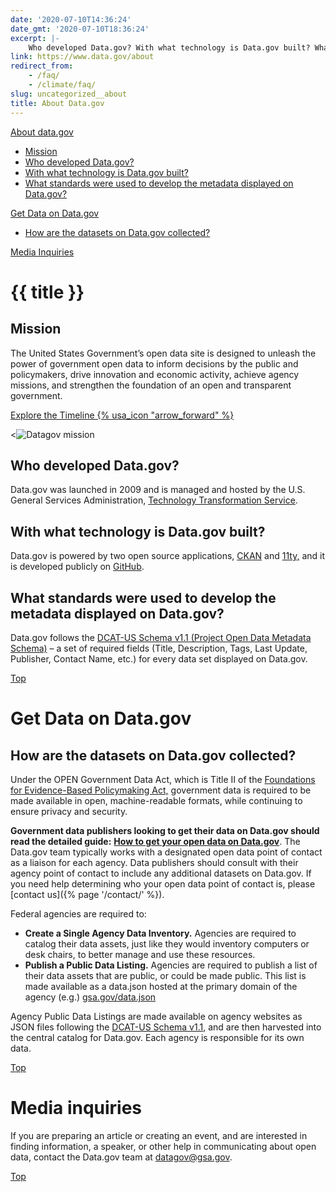 ```yaml
---
date: '2020-07-10T14:36:24'
date_gmt: '2020-07-10T18:36:24'
excerpt: |-
    Who developed Data.gov? With what technology is Data.gov built? What standards were used to develop the metadata displayed on Data.gov? How are the datasets on Data.gov collected? …
link: https://www.data.gov/about
redirect_from:
    - /faq/
    - /climate/faq/
slug: uncategorized__about
title: About Data.gov
---
```


<div id="top"></div>

[About data.gov](#about)

-   [Mission](#mission)
-   [Who developed Data.gov?](#who)
-   [With what technology is Data.gov built?](#technology)
-   [What standards were used to develop the metadata displayed on Data.gov?](#standards)

[Get Data on Data.gov](#adddata)

-   [How are the datasets on Data.gov collected?](#collected)

[Media Inquiries](#media)

<h1 id="about">{{ title }}</h1>

<h2 id="mission">Mission</h2>

The United States Government’s open data site is designed to unleash the power of government open data to inform decisions by the public and policymakers, drive innovation and economic activity, achieve agency missions, and strengthen the foundation of an open and transparent government.

  <div class="grid-row-auto margin-top-3">
    <a href="{% page '/timeline/' %}" class="usa-button usa-button--secondary">
      Explore the Timeline {% usa_icon "arrow_forward" %}
    </a>
  </div>

  <![Datagov mission](https://s3-us-gov-west-1.amazonaws.com/cg-0817d6e3-93c4-4de8-8b32-da6919464e61/mission-graphic.svg) 


<h2 id="who">Who developed Data.gov?</h2>

Data.gov was launched in 2009 and is managed and hosted by the U.S. General Services Administration, [Technology Transformation Service](https://www.gsa.gov/about-us/organization/federal-acquisition-service/technology-transformation-services).

<h2 id="technology">With what technology is Data.gov built?</h2>

Data.gov is powered by two open source applications, [CKAN](http://ckan.org/) and [11ty,](https://www.11ty.dev/) and it is developed publicly on [GitHub](https://github.com/GSA/catalog-deploy).

<h2 id="standards">What standards were used to develop the metadata displayed on Data.gov?</h2>

Data.gov follows the [DCAT-US Schema v1.1 (Project Open Data Metadata Schema)](https://resources.data.gov/schemas/dcat-us/v1.1/) – a set of required fields (Title, Description, Tags, Last Update, Publisher, Contact Name, etc.) for every data set displayed on Data.gov.

[Top](#top)

<h1 id="adddata">Get Data on Data.gov</h2>

<h2 id="collected">How are the datasets on Data.gov collected?</h2>

Under the OPEN Government Data Act, which is Title II of the [Foundations for Evidence-Based Policymaking Act,](https://www.congress.gov/115/plaws/publ435/PLAW-115publ435.pdf) government data is required to be made available in open, machine-readable formats, while continuing to ensure privacy and security.

**Government data publishers looking to get their data on Data.gov should read the detailed guide:** [**How to get your open data on Data.gov**](https://resources.data.gov/tools/how-to-get-your-open-data-on-datagov/). The Data.gov team typically works with a designated open data point of contact as a liaison for each agency. Data publishers should consult with their agency point of contact to include any additional datasets on Data.gov. If you need help determining who your open data point of contact is, please [contact us]({% page '/contact/' %}).

Federal agencies are required to:

-   **Create a Single Agency Data Inventory.** Agencies are required to catalog their data assets, just like they would inventory computers or desk chairs, to better manage and use these resources.
-   **Publish a Public Data Listing.** Agencies are required to publish a list of their data assets that are public, or could be made public. This list is made available as a data.json hosted at the primary domain of the agency (e.g.)
    [gsa.gov/data.json](https://open.gsa.gov/data.json)

Agency Public Data Listings are made available on agency websites as JSON files following the [DCAT-US Schema v1.1](https://resources.data.gov/resources/dcat-us/), and are then harvested into the central catalog for Data.gov. Each agency is responsible for its own data.

[Top](#top)

<h1 id="media">Media inquiries</h2>

If you are preparing an article or creating an event, and are interested in finding information, a speaker, or other help in communicating about open data, contact the Data.gov team at [datagov@gsa.gov](mailto:datagov@gsa.gov).

[Top](#top)
